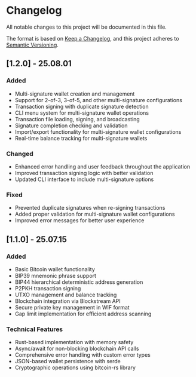 # Changelog

All notable changes to this project will be documented in this file.

The format is based on [Keep a Changelog](https://keepachangelog.com/en/1.0.0/),
and this project adheres to [Semantic Versioning](https://semver.org/spec/v2.0.0.html).

## [1.2.0] - 25.08.01

### Added
- Multi-signature wallet creation and management
- Support for 2-of-3, 3-of-5, and other multi-signature configurations
- Transaction signing with duplicate signature detection
- CLI menu system for multi-signature wallet operations
- Transaction file loading, signing, and broadcasting
- Signature completion checking and validation
- Import/export functionality for multi-signature wallet configurations
- Real-time balance tracking for multi-signature wallets

### Changed
- Enhanced error handling and user feedback throughout the application
- Improved transaction signing logic with better validation
- Updated CLI interface to include multi-signature options

### Fixed
- Prevented duplicate signatures when re-signing transactions
- Added proper validation for multi-signature wallet configurations
- Improved error messages for better user experience

## [1.1.0] - 25.07.15

### Added
- Basic Bitcoin wallet functionality
- BIP39 mnemonic phrase support
- BIP44 hierarchical deterministic address generation
- P2PKH transaction signing
- UTXO management and balance tracking
- Blockchain integration via Blockstream API
- Secure private key management in WIF format
- Gap limit implementation for efficient address scanning

### Technical Features
- Rust-based implementation with memory safety
- Async/await for non-blocking blockchain API calls
- Comprehensive error handling with custom error types
- JSON-based wallet persistence with serde
- Cryptographic operations using bitcoin-rs library

